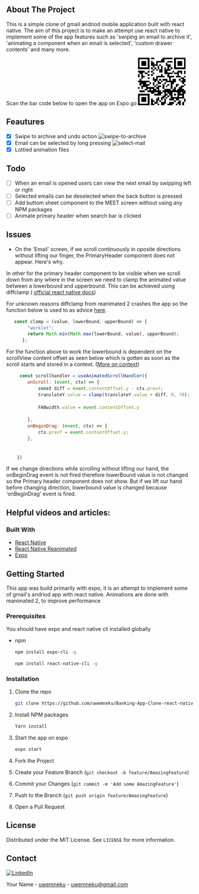 


<!-- ABOUT THE PROJECT -->

## About The Project
This is a simple clone of gmail andriod mobile application built with react native. The aim of this project is to make an attempt use react native to implement some of the app features such as 'swiping an email to archive it', 'animating a component when an email is selected', 'custom drawer contents' and many more.

Scan the bar code below to open the app on Expo go
![barcode][barcode]

## Feautures

- [X] Swipe to archive and undo action
  ![swipe-to-archive][undo]
- [X] Email can be selected by long pressing
  ![select-mail][select]
- [X] Lottied animation files

## Todo
- [ ] When an email is opened users can view the next email by swipping left or right
- [ ] Selected emails can be deselected when the back button is pressed
- [ ] Add buttom sheet component to the MEET screen without using any NPM packages
-[ ] Animate primary header when search bar is clicked

## Issues
- On the 'Email' screen, if we scroll continuously in oposite directions without lifting our finger, the PrimaryHeader component does not appear. Here's why.

In other for the primary header component to be visible when we scroll down from any where in the screen we need to clamp the animated value between a lowerbound and upperbound. This can be achieved using diffclamp ( [official react native docs](https://reactnative.dev/docs/animated#diffclamp))

For unknown reasons diffclamp from reanimated 2 crashes the app so the function below is used to as advice [here](https://stackoverflow.com/questions/68380161/how-to-use-diffclamp-in-reanimated-2). 

```js
   const clamp = (value, lowerBound, upperBound) => {
        "worklet";
        return Math.min(Math.max(lowerBound, value), upperBound);
      };
```
For the function above to work the lowerbound is dependent on the scrollView content offset as seen below which is gotten as soon as the scroll starts and stored in a context. ([More on context](https://docs.swmansion.com/react-native-reanimated/docs/events#using-context))

```js
     const scrollhandler = useAnimatedScrollHandler({
        onScroll: (event, ctx) => {
            const diff = event.contentOffset.y - ctx.prevY;
            translateY.value = clamp(translateY.value + diff, 0, 70);

            FABwidth.value = event.contentOffset.y
    
        },
        onBeginDrag: (event, ctx) => {
            ctx.prevY = event.contentOffset.y;
        },

        
    })
```

If we change directions while scrolling without lifting our hand, the onBeginDrag event is not fired therefore lowerBound value is not changed so the Primary header component does not show. But if we lift our hand before changing direction, lowerbound value is changed because 'onBeginDrag' event is fired.

## Helpful videos and articles:




### Built With

* [React Native](https://reactnative.dev/)
* [React Native Reanimated](https://docs.swmansion.com/react-native-reanimated/)
* [Expo](https://docs.expo.dev/)



<!-- GETTING STARTED -->
## Getting Started
This app was build primarily with expo, it is an attempt to implement some of gmail's andriod app with react native. Animations are done with reanimated 2, to improve performance


### Prerequisites

You should have expo and react native cli installed globally
* npm
  ```sh
  npm install expo-cli -g 
  ```
  ```sh
  npm install react-native-cli -g 
  ```

### Installation


1. Clone the repo
   ```sh
   git clone https://github.com/uwemneku/Banking-App-Clone-react-native
   ```
2. Install NPM packages
   ```sh
   Yarn install
   ```
3. Start the app on expo
   ```sh
   expo start
   ```





4. Fork the Project
5. Create your Feature Branch (`git checkout -b feature/AmazingFeature`)
6. Commit your Changes (`git commit -m 'Add some AmazingFeature'`)
7. Push to the Branch (`git push origin feature/AmazingFeature`)
8. Open a Pull Request



<!-- LICENSE -->
## License

Distributed under the MIT License. See `LICENSE` for more information.



<!-- CONTACT -->
## Contact
[![LinkedIn][linkedin-shield]][linkedin-url]

Your Name - [uwemneku](https://twitter.com/uwemneku) - uwemneku@gmail.com










<!-- MARKDOWN LINKS & IMAGES -->
<!-- https://www.markdownguide.org/basic-syntax/#reference-style-links -->
[contributors-shield]: https://img.shields.io/github/contributors/othneildrew/Best-README-Template.svg?style=for-the-badge
[contributors-url]: https://github.com/othneildrew/Best-README-Template/graphs/contributors
[forks-shield]: https://img.shields.io/github/forks/othneildrew/Best-README-Template.svg?style=for-the-badge
[forks-url]: https://github.com/othneildrew/Best-README-Template/network/members
[stars-shield]: https://img.shields.io/github/stars/othneildrew/Best-README-Template.svg?style=for-the-badge
[stars-url]: https://github.com/othneildrew/Best-README-Template/stargazers
[issues-shield]: https://img.shields.io/github/issues/othneildrew/Best-README-Template.svg?style=for-the-badge
[issues-url]: https://github.com/uwemneku/Banking-App-Clone-react-native/issues
[license-shield]: https://img.shields.io/github/license/othneildrew/Best-README-Template.svg?style=for-the-badge
[license-url]: https://www.linkedin.com/in/uwemisrael/Best-README-Template/blob/master/LICENSE.txt
[linkedin-shield]: https://img.shields.io/badge/-LinkedIn-black.svg?style=for-the-badge&logo=linkedin&colorB=555
[linkedin-url]: https://linkedin.com/in/othneildrew
[barcode]: screenshots/barCode.png
[swipe]: screenshots/swipe.gif
[undo]: screenshots/undo.gif
[select]: screenshots/select.gif
[product-screenshot1]: screenshots/2.jpg


